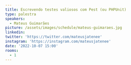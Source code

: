 ```yaml
---
title: Escrevendo testes valiosos com Pest (ou PHPUnit)
type: palestra
speakers:
  - Mateus Guimarães
picture: /assets/images/schedule/mateus-guimaraes.jpg
linkedin:
twitter: 'https://twitter.com/mateusjatenee'
instagram: 'https://instagram.com/mateusjatenee'
date: '2022-10-07 15:00'
rooms:
  - 1
---
```


